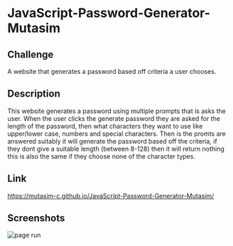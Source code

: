 # JavaScript-Password-Generator-Mutasim
## Challenge
A website that generates a password based off criteria a user chooses.

## Description
This website generates a password using multiple prompts that is asks the user. When the user clicks the generate password they are asked for the length of the password, then what characters they want to use like upper/lower case, numbers and special characters. Then is the promts are answered suitably it will generate the password based off the criteria, if they dont give a suitable length (between 8-128) then it will return nothing this is also the same if they choose none of the character types.

## Link
https://mutasim-c.github.io/JavaScript-Password-Generator-Mutasim/

## Screenshots
![page run](./img/chrome-capture-2023-10-19.gif)
